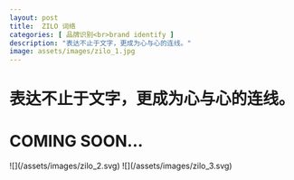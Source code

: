 ```yaml
---
layout: post
title:  ZILO 词络
categories: [ 品牌识别<br>brand identify ]
description: "表达不止于文字，更成为心与心的连线。"
image: assets/images/zilo_1.jpg
---
```

<h1>表达不止于文字，更成为心与心的连线。</h1> 
<h1>COMING SOON...</h1> 
![](/assets/images/zilo_2.svg)
![](/assets/images/zilo_3.svg)
